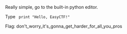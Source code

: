 Really simple, go to the built-in python editor.

Type <code> print "Hello, EasyCTF!" </code>

Flag: don't_worry_it's_gonna_get_harder_for_all_you_pros
